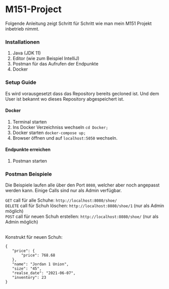 # M151-Project
Folgende Anleitung zeigt Schritt für Schritt wie man mein M151 Projekt inbetrieb nimmt. 

### Installationen

1. Java (JDK 11)
2. Editor (wie zum Beispiel IntelliJ)
3. Postman für das Aufrufen der Endpunkte
4. Docker

### Setup Guide
Es wird vorausgesetzt dass das Repository bereits gecloned ist. Und dem User ist bekannt wo dieses Repository
abgespeichert ist.

#### Docker
1. Terminal starten
2. Ins Docker Verzeichniss wechseln ````cd Docker;````
3. Docker starten ````docker-compose up;````
4. Browser öffnen und auf ``localhost:5050`` wechseln.

#### Endpunkte erreichen
1. Postman starten

### Postman Beispiele
Die Beispiele laufen alle über den Port ````8080````, welcher aber noch angepasst werden kann.
Einige Calls sind nur als Admin verfügbar.


```GET``` call für alle Schuhe: ```http://localhost:8080/shoe/``` <br>
``DELETE`` call für Schuh löschen: ```http://localhost:8080/shoe/1``` (nur als Admin möglich) <br>
```POST``` call für neuen Schuh erstellen: ```http://localhost:8080/shoe/``` (nur als Admin möglich) <br><br>

Konstrukt für neuen Schuh:

    {
       "price": {
           "price": 768.68
       },
       "name": "Jordan 1 Union",
       "size": "45",
       "realse_date": "2021-06-07",
       "inventory": 23
    }
    
